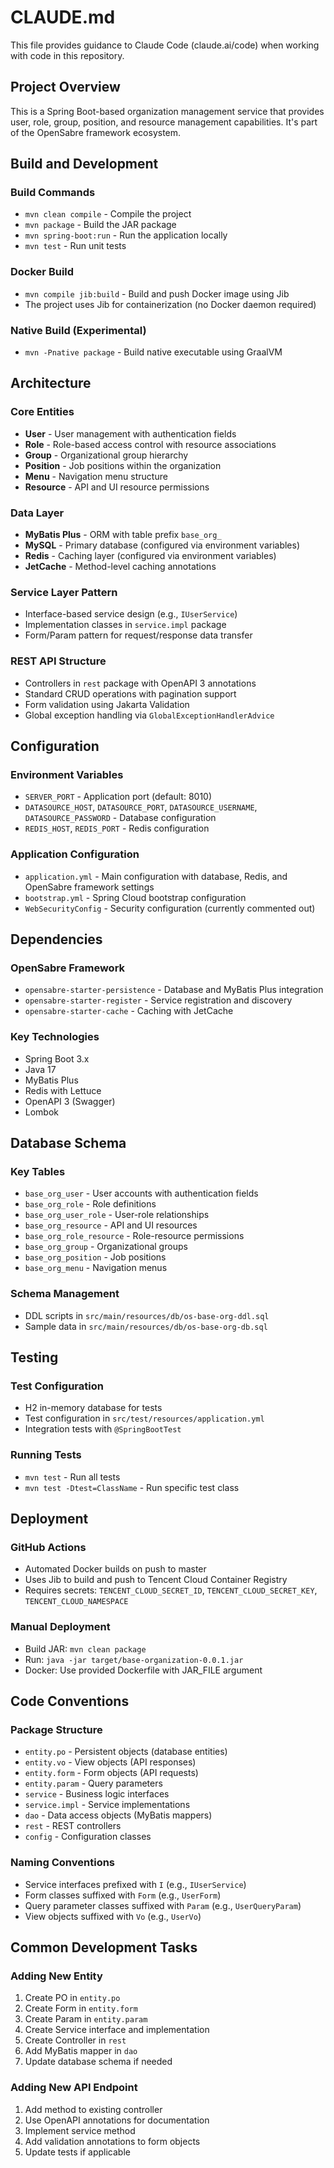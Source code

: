 # CLAUDE.md

This file provides guidance to Claude Code (claude.ai/code) when working with code in this repository.

## Project Overview

This is a Spring Boot-based organization management service that provides user, role, group, position, and resource management capabilities. It's part of the OpenSabre framework ecosystem.

## Build and Development

### Build Commands
- `mvn clean compile` - Compile the project
- `mvn package` - Build the JAR package
- `mvn spring-boot:run` - Run the application locally
- `mvn test` - Run unit tests

### Docker Build
- `mvn compile jib:build` - Build and push Docker image using Jib
- The project uses Jib for containerization (no Docker daemon required)

### Native Build (Experimental)
- `mvn -Pnative package` - Build native executable using GraalVM

## Architecture

### Core Entities
- **User** - User management with authentication fields
- **Role** - Role-based access control with resource associations
- **Group** - Organizational group hierarchy
- **Position** - Job positions within the organization
- **Menu** - Navigation menu structure
- **Resource** - API and UI resource permissions

### Data Layer
- **MyBatis Plus** - ORM with table prefix `base_org_`
- **MySQL** - Primary database (configured via environment variables)
- **Redis** - Caching layer (configured via environment variables)
- **JetCache** - Method-level caching annotations

### Service Layer Pattern
- Interface-based service design (e.g., `IUserService`)
- Implementation classes in `service.impl` package
- Form/Param pattern for request/response data transfer

### REST API Structure
- Controllers in `rest` package with OpenAPI 3 annotations
- Standard CRUD operations with pagination support
- Form validation using Jakarta Validation
- Global exception handling via `GlobalExceptionHandlerAdvice`

## Configuration

### Environment Variables
- `SERVER_PORT` - Application port (default: 8010)
- `DATASOURCE_HOST`, `DATASOURCE_PORT`, `DATASOURCE_USERNAME`, `DATASOURCE_PASSWORD` - Database configuration
- `REDIS_HOST`, `REDIS_PORT` - Redis configuration

### Application Configuration
- `application.yml` - Main configuration with database, Redis, and OpenSabre framework settings
- `bootstrap.yml` - Spring Cloud bootstrap configuration
- `WebSecurityConfig` - Security configuration (currently commented out)

## Dependencies

### OpenSabre Framework
- `opensabre-starter-persistence` - Database and MyBatis Plus integration
- `opensabre-starter-register` - Service registration and discovery
- `opensabre-starter-cache` - Caching with JetCache

### Key Technologies
- Spring Boot 3.x
- Java 17
- MyBatis Plus
- Redis with Lettuce
- OpenAPI 3 (Swagger)
- Lombok

## Database Schema

### Key Tables
- `base_org_user` - User accounts with authentication fields
- `base_org_role` - Role definitions
- `base_org_user_role` - User-role relationships
- `base_org_resource` - API and UI resources
- `base_org_role_resource` - Role-resource permissions
- `base_org_group` - Organizational groups
- `base_org_position` - Job positions
- `base_org_menu` - Navigation menus

### Schema Management
- DDL scripts in `src/main/resources/db/os-base-org-ddl.sql`
- Sample data in `src/main/resources/db/os-base-org-db.sql`

## Testing

### Test Configuration
- H2 in-memory database for tests
- Test configuration in `src/test/resources/application.yml`
- Integration tests with `@SpringBootTest`

### Running Tests
- `mvn test` - Run all tests
- `mvn test -Dtest=ClassName` - Run specific test class

## Deployment

### GitHub Actions
- Automated Docker builds on push to master
- Uses Jib to build and push to Tencent Cloud Container Registry
- Requires secrets: `TENCENT_CLOUD_SECRET_ID`, `TENCENT_CLOUD_SECRET_KEY`, `TENCENT_CLOUD_NAMESPACE`

### Manual Deployment
- Build JAR: `mvn clean package`
- Run: `java -jar target/base-organization-0.0.1.jar`
- Docker: Use provided Dockerfile with JAR_FILE argument

## Code Conventions

### Package Structure
- `entity.po` - Persistent objects (database entities)
- `entity.vo` - View objects (API responses)
- `entity.form` - Form objects (API requests)
- `entity.param` - Query parameters
- `service` - Business logic interfaces
- `service.impl` - Service implementations
- `dao` - Data access objects (MyBatis mappers)
- `rest` - REST controllers
- `config` - Configuration classes

### Naming Conventions
- Service interfaces prefixed with `I` (e.g., `IUserService`)
- Form classes suffixed with `Form` (e.g., `UserForm`)
- Query parameter classes suffixed with `Param` (e.g., `UserQueryParam`)
- View objects suffixed with `Vo` (e.g., `UserVo`)

## Common Development Tasks

### Adding New Entity
1. Create PO in `entity.po`
2. Create Form in `entity.form`
3. Create Param in `entity.param`
4. Create Service interface and implementation
5. Create Controller in `rest`
6. Add MyBatis mapper in `dao`
7. Update database schema if needed

### Adding New API Endpoint
1. Add method to existing controller
2. Use OpenAPI annotations for documentation
3. Implement service method
4. Add validation annotations to form objects
5. Update tests if applicable